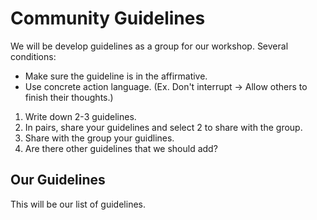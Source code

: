 # Community Guidelines

We will be develop guidelines as a group for our workshop.  Several conditions:
- Make sure the guideline is in the affirmative. 
- Use concrete action language.  (Ex. Don't interrupt -> Allow others to finish their thoughts.)   


1. Write down 2-3 guidelines.  
2. In pairs, share your guidelines and select 2 to share with the group. 
3. Share with the group your guidlines. 
4. Are there other guidelines that we should add?


## Our Guidelines 
This will be our list of guidelines. 
